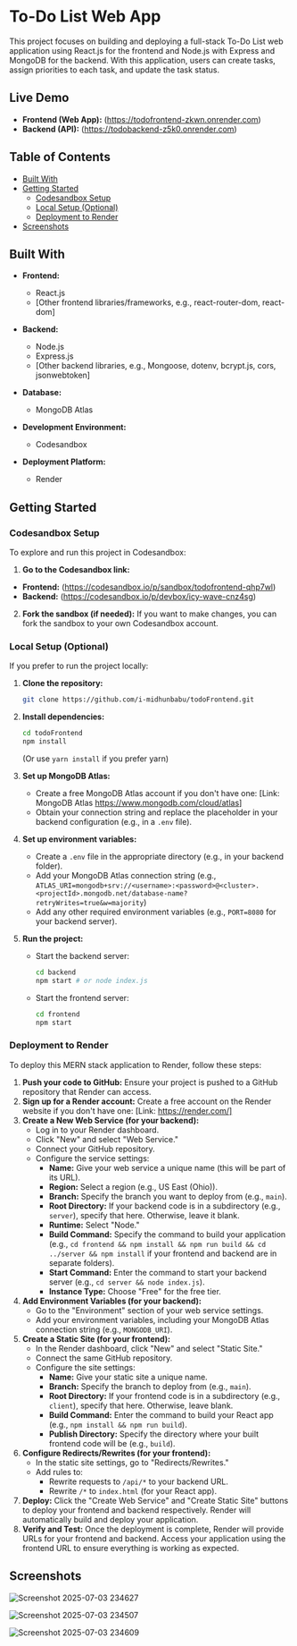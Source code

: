 # To-Do List Web App

This project focuses on building and deploying a full-stack To-Do List web application using React.js for the frontend and Node.js with Express and MongoDB for the backend. With this application, users can create tasks, assign priorities to each task, and update the task status.  

## Live Demo

*   **Frontend (Web App):** (https://todofrontend-zkwn.onrender.com)
*   **Backend (API):** (https://todobackend-z5k0.onrender.com)

## Table of Contents

- [Built With](#built-with)
- [Getting Started](#getting-started)
  - [Codesandbox Setup](#codesandbox-setup)
  - [Local Setup (Optional)](#local-setup-optional)
  - [Deployment to Render](#deployment-to-render)
- [Screenshots](#screenshots)

## Built With

- **Frontend:**
  - React.js
  - [Other frontend libraries/frameworks, e.g., react-router-dom, react-dom]

- **Backend:**
  -  Node.js
  -  Express.js
  -  [Other backend libraries, e.g., Mongoose, dotenv, bcrypt.js, cors, jsonwebtoken]

- **Database:**
  - MongoDB Atlas

- **Development Environment:**
  - Codesandbox
 
- **Deployment Platform:**
  - Render 

## Getting Started

### Codesandbox Setup

To explore and run this project in Codesandbox:

1. **Go to the Codesandbox link:** 

  -  **Frontend:** (https://codesandbox.io/p/sandbox/todofrontend-qhp7wl)
  - **Backend:** (https://codesandbox.io/p/devbox/icy-wave-cnz4sg)

2. **Fork the sandbox (if needed):** If you want to make changes, you can fork the sandbox to your own Codesandbox account.

### Local Setup (Optional)

If you prefer to run the project locally:

1.  **Clone the repository:**
    ```bash
    git clone https://github.com/i-midhunbabu/todoFrontend.git 
    ```

2.  **Install dependencies:**
    ```bash
    cd todoFrontend
    npm install 
    ```
    (Or use `yarn install` if you prefer yarn)

3.  **Set up MongoDB Atlas:**
    *   Create a free MongoDB Atlas account if you don't have one: [Link: MongoDB Atlas https://www.mongodb.com/cloud/atlas]
    *   Obtain your connection string and replace the placeholder in your backend configuration (e.g., in a `.env` file).

4.  **Set up environment variables:**
    *   Create a `.env` file in the appropriate directory (e.g., in your backend folder).
    *   Add your MongoDB Atlas connection string (e.g., `ATLAS_URI=mongodb+srv://<username>:<password>@<cluster>.<projectId>.mongodb.net/database-name?retryWrites=true&w=majority`)
    *   Add any other required environment variables (e.g., `PORT=8080` for your backend server).
  
5.  **Run the project:**
    *   Start the backend server:
        ```bash
        cd backend
        npm start # or node index.js 
        ```
    *   Start the frontend server:
        ```bash
        cd frontend
        npm start 
        ```

### Deployment to Render

To deploy this MERN stack application to Render, follow these steps:

1.  **Push your code to GitHub:** Ensure your project is pushed to a GitHub repository that Render can access.
2.  **Sign up for a Render account:** Create a free account on the Render website if you don't have one: [Link: https://render.com/]
3.  **Create a New Web Service (for your backend):**
    *   Log in to your Render dashboard.
    *   Click "New" and select "Web Service."
    *   Connect your GitHub repository.
    *   Configure the service settings:
        *   **Name:** Give your web service a unique name (this will be part of its URL).
        *   **Region:** Select a region (e.g., US East (Ohio)).
        *   **Branch:**  Specify the branch you want to deploy from (e.g., `main`).
        *   **Root Directory:** If your backend code is in a subdirectory (e.g., `server`), specify that here. Otherwise, leave it blank.
        *   **Runtime:**  Select "Node."
        *   **Build Command:**  Specify the command to build your application (e.g., `cd frontend && npm install && npm run build && cd ../server && npm install` if your frontend and backend are in separate folders).
        *   **Start Command:** Enter the command to start your backend server (e.g., `cd server && node index.js`).
        *   **Instance Type:** Choose "Free" for the free tier.
4.  **Add Environment Variables (for your backend):**
    *   Go to the "Environment" section of your web service settings.
    *   Add your environment variables, including your MongoDB Atlas connection string (e.g., `MONGODB_URI`).
5.  **Create a Static Site (for your frontend):**
    *   In the Render dashboard, click "New" and select "Static Site."
    *   Connect the same GitHub repository.
    *   Configure the site settings:
        *   **Name:** Give your static site a unique name.
        *   **Branch:** Specify the branch to deploy from (e.g., `main`).
        *   **Root Directory:** If your frontend code is in a subdirectory (e.g., `client`), specify that here. Otherwise, leave blank.
        *   **Build Command:**  Enter the command to build your React app (e.g., `npm install && npm run build`).
        *   **Publish Directory:** Specify the directory where your built frontend code will be (e.g., `build`).
6.  **Configure Redirects/Rewrites (for your frontend):**
    *   In the static site settings, go to "Redirects/Rewrites."
    *   Add rules to:
        *   Rewrite requests to `/api/*` to your backend URL.
        *   Rewrite `/*` to `index.html` (for your React app).
7.  **Deploy:** Click the "Create Web Service" and "Create Static Site" buttons to deploy your frontend and backend respectively. Render will automatically build and deploy your application.
8.  **Verify and Test:** Once the deployment is complete, Render will provide URLs for your frontend and backend. Access your application using the frontend URL to ensure everything is working as expected.

   
## Screenshots

![Screenshot 2025-07-03 234627](https://github.com/user-attachments/assets/b0c110a1-e450-4536-9371-be3c18c5ead3)

![Screenshot 2025-07-03 234507](https://github.com/user-attachments/assets/19c34ca2-6051-4db4-a233-c3e9017c2040)

![Screenshot 2025-07-03 234609](https://github.com/user-attachments/assets/289b7591-4f48-44e3-b00f-e3266c245207)




